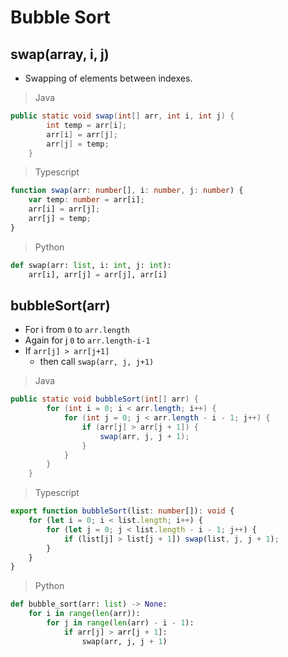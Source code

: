 # Bubble Sort

## swap(array, i, j)

-    Swapping of elements between indexes.

> Java

```java
public static void swap(int[] arr, int i, int j) {
        int temp = arr[i];
        arr[i] = arr[j];
        arr[j] = temp;
    }
```

> Typescript

```typescript
function swap(arr: number[], i: number, j: number) {
	var temp: number = arr[i];
	arr[i] = arr[j];
	arr[j] = temp;
}
```

> Python

```python
def swap(arr: list, i: int, j: int):
    arr[i], arr[j] = arr[j], arr[i]
```

## bubbleSort(arr)

-    For i from `0` to `arr.length`
-    Again for j `0` to `arr.length-i-1`
-    If `arr[j] > arr[j+1]`
     -    then call `swap(arr, j, j+1)`

> Java

```java
public static void bubbleSort(int[] arr) {
        for (int i = 0; i < arr.length; i++) {
            for (int j = 0; j < arr.length - i - 1; j++) {
                if (arr[j] > arr[j + 1]) {
                    swap(arr, j, j + 1);
                }
            }
        }
    }
```

> Typescript

```typescript
export function bubbleSort(list: number[]): void {
	for (let i = 0; i < list.length; i++) {
		for (let j = 0; j < list.length - i - 1; j++) {
			if (list[j] > list[j + 1]) swap(list, j, j + 1);
		}
	}
}
```

> Python

```python
def bubble_sort(arr: list) -> None:
    for i in range(len(arr)):
        for j in range(len(arr) - i - 1):
            if arr[j] > arr[j + 1]:
                swap(arr, j, j + 1)
```
